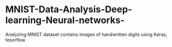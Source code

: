# MNIST-Data-Analysis-Deep-learning-Neural-networks-
Analyzing MNIST dataset contains images of handwritten digits using Keras, tesorflow
